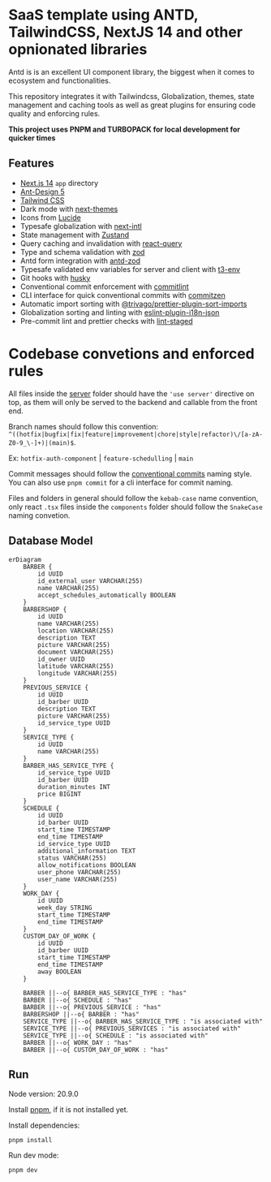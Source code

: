 # SaaS template using ANTD, TailwindCSS, NextJS 14 and other opnionated libraries

Antd is is an excellent UI component library, the biggest when it comes to ecosystem and functionalities.

This repository integrates it with Tailwindcss, Globalization, themes, state management and caching tools as well as great plugins for ensuring code quality and enforcing rules.

**This project uses PNPM and TURBOPACK for local development for quicker times**

## Features

- [Next.js 14](https://github.com/vercel/next.js) `app` directory
- [Ant-Design 5](https://github.com/ant-design/ant-design)
- [Tailwind CSS](https://github.com/tailwindlabs/tailwindcss)
- Dark mode with [next-themes](https://github.com/pacocoursey/next-themes)
- Icons from [Lucide](https://lucide.dev)
- Typesafe globalization with [next-intl](https://github.com/amannn/next-intl)
- State management with [Zustand](https://github.com/pmndrs/zustand)
- Query caching and invalidation with [react-query](https://www.npmjs.com/package/@tanstack/react-query)
- Type and schema validation with [zod](https://zod.dev/)
- Antd form integration with [antd-zod](https://github.com/MrBr/antd-zod)
- Typesafe validated env variables for server and client with [t3-env](https://env.t3.gg/docs/nextjs)
- Git hooks with [husky](https://github.com/typicode/husky)
- Conventional commit enforcement with [commitlint](https://github.com/conventional-changelog/commitlint)
- CLI interface for quick conventional commits with [commitzen](https://github.com/commitizen/cz-cli)
- Automatic import sorting with [@trivago/prettier-plugin-sort-imports](https://github.com/trivago/prettier-plugin-sort-imports)
- Globalization sorting and linting with [eslint-plugin-i18n-json](https://www.npmjs.com/package/eslint-plugin-i18n-json)
- Pre-commit lint and prettier checks with [lint-staged](https://github.com/lint-staged/lint-staged)

# Codebase convetions and enforced rules

All files inside the [server](/src/server/) folder should have the `'use server'` directive on top, as them will only be served to the backend and callable from the front end.

Branch names should follow this convention:
`^((hotfix|bugfix|fix|feature|improvement|chore|style|refactor)\/[a-zA-Z0-9_\-]+)|(main)$`.

Ex: `hotfix-auth-component` | `feature-schedulling` | `main`

Commit messages should follow the [conventional commits](https://www.conventionalcommits.org/en/v1.0.0/) naming style. You can also use `pnpm commit` for a cli interface for commit naming.

Files and folders in general should follow the `kebab-case` name convention, only react `.tsx` files inside the `components` folder should follow the `SnakeCase` naming convetion.

## Database Model

```mermaid
erDiagram
    BARBER {
        id UUID
        id_external_user VARCHAR(255)
        name VARCHAR(255)
        accept_schedules_automatically BOOLEAN
    }
    BARBERSHOP {
        id UUID
        name VARCHAR(255)
        location VARCHAR(255)
        description TEXT
        picture VARCHAR(255)
        document VARCHAR(255)
        id_owner UUID
        latitude VARCHAR(255)
        longitude VARCHAR(255)
    }
    PREVIOUS_SERVICE {
        id UUID
        id_barber UUID
        description TEXT
        picture VARCHAR(255)
        id_service_type UUID
    }
    SERVICE_TYPE {
        id UUID
        name VARCHAR(255)
    }
    BARBER_HAS_SERVICE_TYPE {
        id_service_type UUID
        id_barber UUID
        duration_minutes INT
        price BIGINT
    }
    SCHEDULE {
        id UUID
        id_barber UUID
        start_time TIMESTAMP
        end_time TIMESTAMP
        id_service_type UUID
        additional_information TEXT
        status VARCHAR(255)
        allow_notifications BOOLEAN
        user_phone VARCHAR(255)
        user_name VARCHAR(255)
    }
    WORK_DAY {
        id UUID
        week_day STRING
        start_time TIMESTAMP
        end_time TIMESTAMP
    }
    CUSTOM_DAY_OF_WORK {
        id UUID
        id_barber UUID
        start_time TIMESTAMP
        end_time TIMESTAMP
        away BOOLEAN
    }
    
    BARBER ||--o{ BARBER_HAS_SERVICE_TYPE : "has"
    BARBER ||--o{ SCHEDULE : "has"
    BARBER ||--o{ PREVIOUS_SERVICE : "has"
    BARBERSHOP ||--o{ BARBER : "has"
    SERVICE_TYPE ||--o{ BARBER_HAS_SERVICE_TYPE : "is associated with"
    SERVICE_TYPE ||--o{ PREVIOUS_SERVICES : "is associated with"
    SERVICE_TYPE ||--o{ SCHEDULE : "is associated with"
    BARBER ||--o{ WORK_DAY : "has"
    BARBER ||--o{ CUSTOM_DAY_OF_WORK : "has"
```


## Run 

Node version: 20.9.0

Install [pnpm](https://pnpm.io/installation), if it is not installed yet.

Install dependencies:
```
pnpm install
```

Run dev mode: 
```
pnpm dev
```